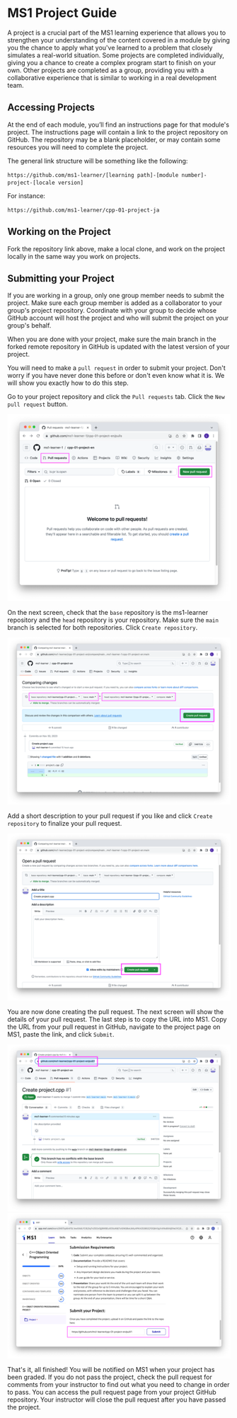 # MS1 Project Guide
A project is a crucial part of the MS1 learning experience that allows you to strengthen your understanding of the content covered in a module by giving you the chance to apply what you've learned to a problem that closely simulates a real-world situation. Some projects are completed individually, giving you a chance to create a complex program start to finish on your own. Other projects are completed as a group, providing you with a collaborative experience that is similar to working in a real development team.

## Accessing Projects
At the end of each module, you’ll find an instructions page for that module's project. The instructions page will contain a link to the project repository on GitHub. The repository may be a blank placeholder, or may contain some resources you will need to complete the project.

The general link structure will be something like the following:

`https://github.com/ms1-learner/[learning path]-[module number]-project-[locale version]`

For instance:

`https://github.com/ms1-learner/cpp-01-project-ja`

## Working on the Project
Fork the repository link above, make a local clone, and work on the project locally in the same way you work on projects.

## Submitting your Project
If you are working in a group, only one group member needs to submit the project. Make sure each group member is added as a collaborator to your group's project repository. Coordinate with your group to decide whose GitHub account will host the project and who will submit the project on your group's behalf.

When you are done with your project, make sure the main branch in the forked remote repository in GitHub is updated with the latest version of your project.

You will need to make a `pull request` in order to submit your project. Don't worry if you have never done this before or don't even know what it is. We will show you exactly how to do this step.

Go to your project repository and click the `Pull requests` tab. Click the `New pull request` button.

![Project Submission 1](https://github.com/ms1-learner/assets/blob/main/project-submission-1.png)

On the next screen, check that the `base` repository is the ms1-learner repository and the `head` repository is your repository. Make sure the `main` branch is selected for both repositories. Click `Create repository`.

![Project Submission 2](https://github.com/ms1-learner/assets/blob/main/project-submission-2.png)

Add a short description to your pull request if you like and click `Create repository` to finalize your pull request.

![Project Submission 3](https://github.com/ms1-learner/assets/blob/main/project-submission-3.png)

You are now done creating the pull request. The next screen will show the details of your pull request. The last step is to copy the URL into MS1. Copy the URL from your pull request in GitHub, navigate to the project page on MS1, paste the link, and click `Submit`.

![Project Submission 4](https://github.com/ms1-learner/assets/blob/main/project-submission-4.png)
![Project Submission 5](https://github.com/ms1-learner/assets/blob/main/project-submission-5.png)

That's it, all finished! You will be notified on MS1 when your project has been graded. If you do not pass the project, check the pull request for comments from your instructor to find out what you need to change in order to pass. You can access the pull request page from your project GitHub repository. Your instructor will close the pull request after you have passed the project.
